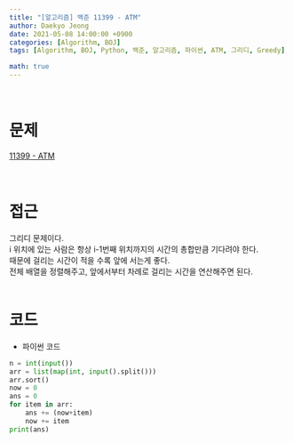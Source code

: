 ```yaml
---
title: "[알고리즘] 백준 11399 - ATM"
author: Daekyo Jeong
date: 2021-05-08 14:00:00 +0900
categories: [Algorithm, BOJ]
tags: [Algorithm, BOJ, Python, 백준, 알고리즘, 파이썬, ATM, 그리디, Greedy]

math: true
---
```



<br/>

# **문제**

[11399 - ATM](https://www.acmicpc.net/problem/11399)

<br/>

# **접근**

그리디 문제이다.  
i 위치에 있는 사람은 항상 i-1번째 위치까지의 시간의 총합만큼 기다려야 한다.  
때문에 걸리는 시간이 적을 수록 앞에 서는게 좋다.  
전체 배열을 정렬해주고, 앞에서부터 차례로 걸리는 시간을 연산해주면 된다.  
<br/>

# **코드**

- 파이썬 코드   

```py
n = int(input())
arr = list(map(int, input().split()))
arr.sort()
now = 0
ans = 0
for item in arr:
    ans += (now+item)
    now += item
print(ans)

```

<br/>
